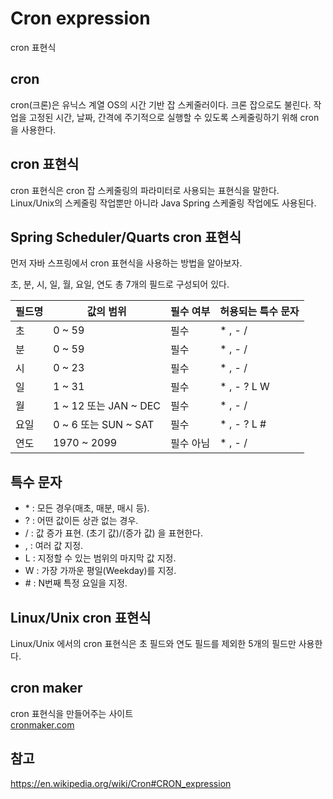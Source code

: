 # Cron expression
cron 표현식

## cron
cron(크론)은 유닉스 계열 OS의 시간 기반 잡 스케줄러이다. 크론 잡으로도 불린다. 작업을 고정된 시간, 날짜, 간격에 주기적으로 실행할 수 있도록 스케줄링하기 위해 cron을 사용한다.

## cron 표현식
cron 표현식은 cron 잡 스케줄링의 파라미터로 사용되는 표현식을 말한다. Linux/Unix의 스케줄링 작업뿐만 아니라 Java Spring 스케줄링 작업에도 사용된다. 

## Spring Scheduler/Quarts cron 표현식
먼저 자바 스프링에서 cron 표현식을 사용하는 방법을 알아보자.  

초, 분, 시, 일, 월, 요일, 연도 총 7개의 필드로 구성되어 있다.  

| 필드명 | 값의 범위             | 필수 여부 | 허용되는 특수 문자 |
|--------|-----------------------|-----------|--------------------|
| 초     | 0 ~ 59                | 필수      | * , - /            |
| 분     | 0 ~ 59                | 필수      | * , - /            |
| 시     | 0 ~ 23                | 필수      | * , - /            |
| 일     | 1 ~ 31                | 필수      | * , - ? L W        |
| 월     | 1 ~ 12 또는 JAN ~ DEC | 필수      | * , - /            |
| 요일   | 0 ~ 6 또는 SUN ~ SAT  | 필수      | * , - ? L #        |
| 연도   | 1970 ~ 2099           | 필수 아님 | * , - /            |

## 특수 문자
- \* : 모든 경우(매초, 매분, 매시 등).
- ? : 어떤 값이든 상관 없는 경우.
- / : 값 증가 표현. (초기 값)/(증가 값) 을 표현한다.
- , : 여러 값 지정.
- L : 지정할 수 있는 범위의 마지막 값 지정.
- W : 가장 가까운 평일(Weekday)를 지정.
- \# : N번째 특정 요일을 지정.

## Linux/Unix cron 표현식
Linux/Unix 에서의 cron 표현식은 초 필드와 연도 필드를 제외한 5개의 필드만 사용한다.

## cron maker
cron 표현식을 만들어주는 사이트  
[cronmaker.com](http://www.cronmaker.com)

## 참고
https://en.wikipedia.org/wiki/Cron#CRON_expression  